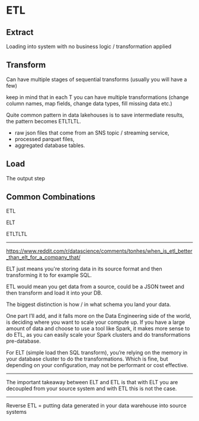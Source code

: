# ETL


## Extract

Loading into system with no business logic / transformation applied


## Transform

Can have multiple stages of sequential transforms (usually you will have a few)

keep in mind that in each T you can have multiple transformations (change column names, map fields, change data types, fill missing data etc.)

Quite common pattern in data lakehouses is to save intermediate results, the pattern becomes ETLTLTL.

- raw json files that come from an SNS topic / streaming service,
- processed parquet files,
- aggregated database tables.


## Load

The output step


## Common Combinations

ETL

ELT

ETLTLTL

---

https://www.reddit.com/r/datascience/comments/tonhes/when_is_etl_better_than_elt_for_a_company_that/

ELT just means you're storing data in its source format and then transforming it to for example SQL.

ETL would mean you get data from a source, could be a JSON tweet and then transform and load it into your DB.

The biggest distinction is how / in what schema you land your data.

One part I’ll add, and it falls more on the Data Engineering side of the world, is deciding where you want to scale your compute up. If you have a large amount of data and choose to use a tool like Spark, it makes more sense to do ETL, as you can easily scale your Spark clusters and do transformations pre-database.

For ELT (simple load then SQL transform), you’re relying on the memory in your database cluster to do the transformations. Which is fine, but depending on your configuration, may not be performant or cost effective.

---

The important takeaway between ELT and ETL is that with ELT you are decoupled from your source system and with ETL this is not the case.

---

Reverse ETL = putting data generated in your data warehouse into source systems
